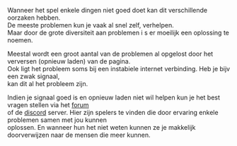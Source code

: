 Wanneer het spel enkele dingen niet goed doet kan dit  verschillende oorzaken hebben.<br/>
De meeste problemen kun je vaak al snel zelf,  verhelpen.<br/>
Maar door de grote diversiteit aan problemen i s er moeilijk een oplossing te noemen.<br/>

Meestal wordt een groot aantal van de problemen al opgelost door het verversen (opnieuw laden) van de pagina.<br/>
Ook ligt het probleem soms bij een instabiele internet verbinding. Heb je bijv een zwak signaal, <br/>
kan dit al het probleem zijn.<br/>

Indien je signaal goed is en opnieuw laden niet wil helpen kun je het best vragen stellen via het [forum](https://forum.meldkamerspel.com)<br/>
of de [discord](https://discord.gg/nzn8xGz) server. Hier zijn spelers te vinden die door ervaring enkele problemen samen met jou kunnen<br/>
oplossen. En wanneer hun het niet weten kunnen ze je makkelijk doorverwijzen naar de mensen die meer kunnen.<br/>
